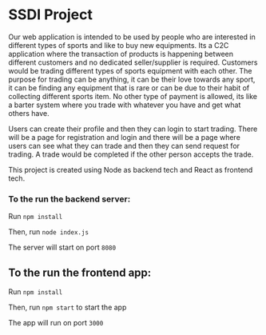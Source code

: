 # SSDI Project

Our web application is intended to be used by people who are interested in different types of sports and like to buy new equipments. Its a C2C application where the transaction of products is happening between different customers and no dedicated seller/supplier is required. Customers would be trading different types of sports equipment with each other. The purpose for trading can be anything, it can be their love towards any sport, it can be finding any equipment that is rare or can be due to their habit of collecting different sports item. No other type of payment is allowed, its like a barter system where you trade with whatever you have and get what others have.

Users can create their profile and then they can login to start trading. There will be a page for registration and login and there will be a page where users can see what they can trade and then they can send request for trading. A trade would be completed if the other person accepts the trade.

This project is created using Node as backend tech and React as frontend tech.

### To the run the backend server:

Run ```npm install```

Then, run ```node index.js```

The server will start on port ```8080```

## To the run the frontend app:

Run ```npm install```

Then, run ```npm start``` to start the app

The app will run on port ```3000```